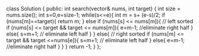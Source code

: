 class Solution {
public:
    int search(vector<int>& nums, int target) {
        int size = nums.size(); 
        int s=0,e=size-1;
        while(s<=e){
            int m = s+ (e-s)/2; 
            if (nums[m]==target){
                return m;
            }
            else if (nums[s] <= nums[m]){ // left sorted
                if (nums[s] <= target && target <= nums[m]){
                    e=m-1; //eliminate right half
                }
                else{
                    s=m+1; // eliminate left half 
                }
            }
            else{ // right sorted
                if (nums[m] <= target && target <=nums[e]){
                    s=m+1; // eliminate left half
                }
                else{
                    e=m-1; //eliminate right half
                }
            }
        }
        return -1;
    }
};
